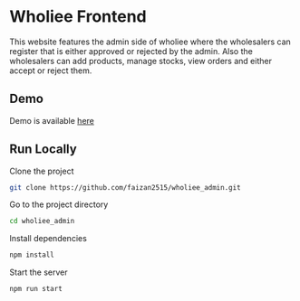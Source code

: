 # Wholiee Frontend

This website features the admin side of wholiee where the wholesalers can register that is either approved or rejected by the admin. Also the wholesalers can add products, manage stocks, view orders and either accept or reject them.

## Demo

Demo is available [here](https://wholiee-admin.netlify.app/)

## Run Locally

Clone the project

```bash
git clone https://github.com/faizan2515/wholiee_admin.git
```

Go to the project directory

```bash
cd wholiee_admin
```

Install dependencies

```bash
npm install
```

Start the server

```bash
npm run start
```
